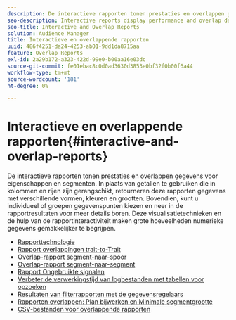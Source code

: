 ```yaml
---
description: De interactieve rapporten tonen prestaties en overlappen gegevens voor eigenschappen en segmenten. In plaats van getallen te gebruiken die in kolommen en rijen zijn gerangschikt, retourneren deze rapporten gegevens met verschillende vormen, kleuren en grootten. Bovendien, kunt u individueel of groepen gegevenspunten kiezen en neer in de rapportresultaten voor meer details boren. Deze visualisatietechnieken en de hulp van de rapportinteractiviteit maken grote hoeveelheden numerieke gegevens gemakkelijker te begrijpen.
seo-description: Interactive reports display performance and overlap data for traits and segments. Instead of using numbers arranged in columns and rows, these reports return data using different shapes, colors, and sizes. Additionally, you can choose individual or groups of data points and drill down into the report results for more details. These visualization techniques and report interactivity help make large amounts of numeric data easier to understand.
seo-title: Interactive and Overlap Reports
solution: Audience Manager
title: Interactieve en overlappende rapporten
uuid: 486f4251-da24-4253-ab01-9dd1da8715aa
feature: Overlap Reports
exl-id: 2a29b172-a323-422d-99e0-b00aa16e03dc
source-git-commit: fe01ebac8c0d0ad3630d3853e0bf32f0b00f6a44
workflow-type: tm+mt
source-wordcount: '181'
ht-degree: 0%

---
```


# Interactieve en overlappende rapporten{#interactive-and-overlap-reports}

De interactieve rapporten tonen prestaties en overlappen gegevens voor eigenschappen en segmenten. In plaats van getallen te gebruiken die in kolommen en rijen zijn gerangschikt, retourneren deze rapporten gegevens met verschillende vormen, kleuren en grootten. Bovendien, kunt u individueel of groepen gegevenspunten kiezen en neer in de rapportresultaten voor meer details boren. Deze visualisatietechnieken en de hulp van de rapportinteractiviteit maken grote hoeveelheden numerieke gegevens gemakkelijker te begrijpen.

+ [Rapporttechnologie](interactive-report-technology.md)
+ [Rapport overlappingen trait-to-Trait](trait-trait-overlap-report.md)
+ [Overlap-rapport segment-naar-spoor](segment-trait-overlap-report.md)
+ [Overlap-rapport segment-naar-segment](segment-segment-overlap-report.md)
+ [Rapport Ongebruikte signalen](unused-signals.md)
+ [Verbeter de verwerkingstijd van logbestanden met tabellen voor opzoeken](lookup-tables.md)
+ [Resultaten van filterrapporten met de gegevensregelaars](data-sliders.md)
+ [Rapporten overlappen: Plan bijwerken en Minimale segmentgrootte](overlap-minimum-segment-size.md)
+ [CSV-bestanden voor overlappende rapporten](overlap-csv-files.md)

<!-- 

c_dynamic_reports.xml

 -->
